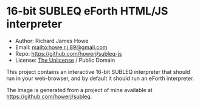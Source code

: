 # 16-bit SUBLEQ eForth HTML/JS interpreter

* Author: Richard James Howe
* Email: <mailto:howe.r.j.89@gmail.com>
* Repo: <https://github.com/howerj/subleq-js>
* License: [The Unlicense](LICENSE) / Public Domain

This project contains an interactive 16-bit SUBLEQ interpreter that
should run in your web-browser, and by default it should run an eForth
interpreter.

The image is generated from a project of mine available at
<https://github.com/howerj/subleq>. 

